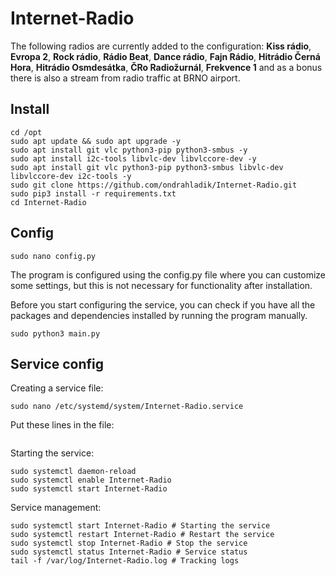 # Internet-Radio

The following radios are currently added to the configuration: <b>Kiss rádio</b>, <b>Evropa 2</b>, <b>Rock rádio</b>, <b>Rádio Beat</b>, <b>Dance rádio</b>, <b>Fajn Rádio</b>, <b>Hitrádio Černá Hora</b>, <b>Hitrádio Osmdesátka</b>, <b>ČRo Radiožurnál</b>, <b>Frekvence 1</b> and as a bonus there is also a stream from radio traffic at BRNO airport.

## Install

```console
cd /opt
sudo apt update && sudo apt upgrade -y
sudo apt install git vlc python3-pip python3-smbus -y
sudo apt install i2c-tools libvlc-dev libvlccore-dev -y
sudo apt install git vlc python3-pip python3-smbus libvlc-dev libvlccore-dev i2c-tools -y
sudo git clone https://github.com/ondrahladik/Internet-Radio.git
sudo pip3 install -r requirements.txt
cd Internet-Radio
```

## Config

```console
sudo nano config.py
```
The program is configured using the config.py file where you can customize some settings, but this is not necessary for functionality after installation.  

Before you start configuring the service, you can check if you have all the packages and dependencies installed by running the program manually.
```console
sudo python3 main.py
```
## Service config

Creating a service file:
```console
sudo nano /etc/systemd/system/Internet-Radio.service
```
Put these lines in the file:
```console

```
Starting the service:
```console
sudo systemctl daemon-reload
sudo systemctl enable Internet-Radio
sudo systemctl start Internet-Radio
```
Service management:
```console
sudo systemctl start Internet-Radio # Starting the service
sudo systemctl restart Internet-Radio # Restart the service
sudo systemctl stop Internet-Radio # Stop the service
sudo systemctl status Internet-Radio # Service status
tail -f /var/log/Internet-Radio.log # Tracking logs
```